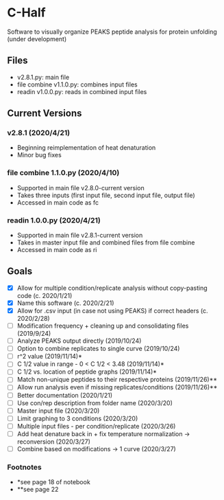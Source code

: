 # C-Half
Software to visually organize PEAKS peptide analysis for protein unfolding (under development)

## Files
- v2.8.1.py: main file
- file combine v1.1.0.py: combines input files
- readin v1.0.0.py: reads in combined input files

## Current Versions
### v2.8.1 (2020/4/21)
- Beginning reimplementation of heat denaturation
- Minor bug fixes

### file combine 1.1.0.py (2020/4/10)
- Supported in main file v2.8.0-current version
- Takes three inputs (first input file, second input file, output file)
- Accessed in main code as fc

### readin 1.0.0.py (2020/4/21)
- Supported in main file v2.8.1-current version
- Takes in master input file and combined files from file combine
- Accessed in main code as ri

## Goals
- [x] Allow for multiple condition/replicate analysis without copy-pasting code (c. 2020/1/21)
- [x] Name this software (c. 2020/2/21)
- [x] Allow for .csv input (in case not using PEAKS) if correct headers (c. 2020/2/28)
- [ ] Modification frequency + cleaning up and consolidating files (2019/9/24)
- [ ] Analyze PEAKS output directly (2019/10/24)
- [ ] Option to combine replicates to single curve (2019/10/24)
- [ ] r^2 value (2019/11/14)*
- [ ] C 1/2 value in range - 0 <  C 1/2 < 3.48 (2019/11/14)*
- [ ] C 1/2 vs. location of peptide graphs (2019/11/14)*
- [ ] Match non-unique peptides to their respective proteins (2019/11/26)**
- [ ] Allow run analysis even if missing replicates/conditions (2019/11/26)**
- [ ] Better documentation (2020/1/21)
- [ ] Use con/rep description from folder name (2020/3/20)
- [ ] Master input file (2020/3/20)
- [ ] Limit graphing to 3 conditions (2020/3/20)
- [ ] Multiple input files - per condition/replicate (2020/3/26)
- [ ] Add heat denature back in + fix temperature normalization -> reconversion (2020/3/27)
- [ ] Combine based on modifications -> 1 curve (2020/3/27)

### Footnotes
- *see page 18 of notebook
- **see page 22
